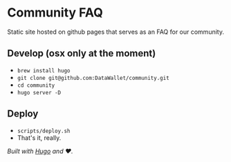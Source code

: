 # Community FAQ

Static site hosted on github pages that serves as an FAQ for our community.

## Develop (**osx only at the moment**)

- `brew install hugo`
- `git clone git@github.com:DataWallet/community.git`
- `cd community`
- `hugo server -D`

## Deploy
- `scripts/deploy.sh`
- That's it, really.



*Built with [Hugo](https://gohugo.io/) and ❤️.*